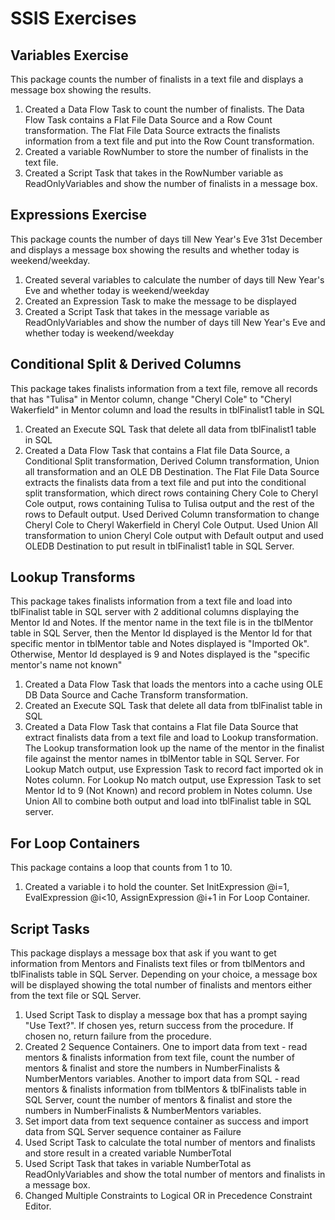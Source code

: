 # SSIS Exercises

## Variables Exercise

This package counts the number of finalists in a text file and displays a message box showing the results.

1. Created a Data Flow Task to count the number of finalists. The Data Flow Task contains a Flat File Data Source and a Row Count transformation. The Flat File Data Source extracts the finalists information from a text file and put into the Row Count transformation. 
2. Created a variable RowNumber to store the number of finalists in the text file.
3. Created a Script Task that takes in the RowNumber variable as ReadOnlyVariables and show the number of finalists in a message box.

## Expressions Exercise

 This package counts the number of days till New Year's Eve 31st December and displays a message box showing the results and whether today is weekend/weekday.
 
 1. Created several variables to calculate the number of days till New Year's Eve and whether today is weekend/weekday
 2. Created an Expression Task to make the message to be displayed
 3. Created a Script Task that takes in the message variable as ReadOnlyVariables and show the number of days till New Year's Eve and whether today is weekend/weekday

## Conditional Split & Derived Columns

This package takes finalists information from a text file, remove all records that has "Tulisa" in Mentor column, change "Cheryl Cole" to "Cheryl Wakerfield" in Mentor column and load the results in tblFinalist1 table in SQL

1. Created an Execute SQL Task that delete all data from tblFinalist1 table in SQL
2. Created a Data Flow Task that contains a Flat file Data Source, a Conditional Split transformation, Derived Column transformation, Union all transformation and an OLE DB Destination. The Flat File Data Source extracts the finalists data from a text file and put into the conditional split transformation, which direct rows containing Chery Cole to Cheryl Cole output, rows containing Tulisa to Tulisa output and the rest of the rows to Default output. Used Derived Column transformation to change Cheryl Cole to Cheryl Wakerfield in Cheryl Cole Output. Used Union All transformation to union Cheryl Cole output with Default output and used OLEDB Destination to put result in tblFinalist1 table in SQL Server.

## Lookup Transforms

This package takes finalists information from a text file and load into tblFinalist table in SQL server with 2 additional columns displaying the Mentor Id and Notes. If the mentor name in the text file is in the tblMentor table in SQL Server, then the Mentor Id displayed is the Mentor Id for that specific mentor in tblMentor table and Notes displayed is "Imported Ok". Otherwise, Mentor Id desplayed is 9 and Notes displayed is the "specific mentor's name not known"

1. Created a Data Flow Task that loads the mentors into a cache using OLE DB Data Source and Cache Transform transformation.
2. Created an Execute SQL Task that delete all data from tblFinalist table in SQL
3. Created a Data Flow Task that contains  a Flat file Data Source that extract finalists data from a text file and load to Lookup transformation. The Lookup transformation look up the name of the mentor in the finalist file against the mentor names in tblMentor table in SQL Server. For Lookup Match output, use Expression Task to record fact imported ok in Notes column. For Lookup No match output, use Expression Task to set Mentor Id to 9 (Not Known) and record problem in Notes column. Use Union All to combine both output and load into  tblFinalist table in SQL server.

## For Loop Containers

This package contains a loop that counts from 1 to 10.

1. Created a variable i to hold the counter. Set InitExpression @i=1, EvalExpression @i<10, AssignExpression @i+1 in For Loop Container.

## Script Tasks

This package displays a message box that ask if you want to get information from Mentors and Finalists text files or from tblMentors and tblFinalists table in SQL Server. Depending on your choice, a message box will be displayed showing the total number of finalists and mentors either from the text file or SQL Server.

1. Used Script Task to display a message box that has a prompt saying "Use Text?". If chosen yes, return success from the procedure. If chosen no, return failure from the procedure.
2. Created 2 Sequence Containers. One to import data from text - read mentors & finalists information from text file, count the number of mentors & finalist and store the numbers in NumberFinalists & NumberMentors variables. Another to import data from SQL - read mentors & finalists information from tblMentors & tblFinalists table in SQL Server, count the number of mentors & finalist and store the numbers in NumberFinalists & NumberMentors variables.
3. Set import data from text sequence container as success and import data from SQL Server sequence container as Failure
4. Used Script Task to calculate the total number of mentors and finalists and store result in a created variable NumberTotal
5. Used Script Task that takes in variable NumberTotal as ReadOnlyVariables and show the total number of mentors and finalists in a message box.
6. Changed Multiple Constraints to Logical OR in Precedence Constraint Editor.

